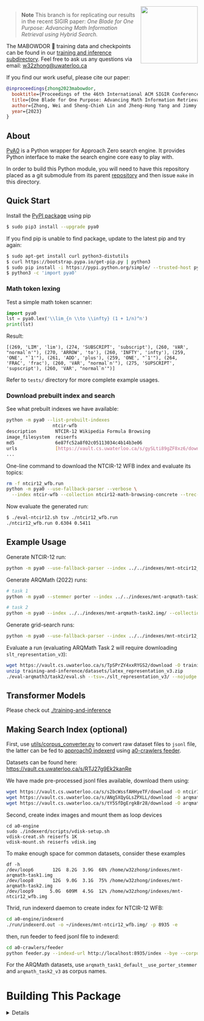 <img align="right" src="https://user-images.githubusercontent.com/1407530/232622237-8072274a-aafd-48ac-90c4-8d8c1c7bb38a.jpeg" width="150"/>

> **Note**
> This branch is for replicating our results in the recent SIGIR paper:
> *One Blade for One Purpose: Advancing Math Information Retrieval using Hybrid Search.*


The MABOWDOR :guide_dog: training data and checkpoints can be found in our [training and inference subdirectory](./training-and-inference).
Feel free to ask us any questions via email: w32zhong@uwaterloo.ca

If you find our work useful, please cite our paper:
```bib
@inproceedings{zhong2023mabowdor,
  booktitle={Proceedings of the 46th International ACM SIGIR Conference on Research and Development in Information Retrieval},
  title={One Blade for One Purpose: Advancing Math Information Retrieval using Hybrid Search},
  author={Zhong, Wei and Sheng-Chieh Lin and Jheng-Hong Yang and Jimmy Lin},
  year={2023}
}
```

## About
[PyA0]((https://github.com/approach0/pya0)) is a Python wrapper for Approach Zero search engine.
It provides Python interface to make the search engine core easy to play with.

In order to build this Python module, you will need to have this repository placed as a git submodule from its parent [repository](https://github.com/approach0/search-engine/tree/mabowdor) and then issue `make` in this directory.

## Quick Start
Install the [PyPI package](https://pypi.org/project/pya0/) using pip
```sh
$ sudo pip3 install --upgrade pya0
```

If you find pip is unable to find package, update to the latest pip and try again:
```sh
$ sudo apt-get install curl python3-distutils
$ curl https://bootstrap.pypa.io/get-pip.py | python3
$ sudo pip install -i https://pypi.python.org/simple/ --trusted-host pypi.org pya0
$ python3 -c 'import pya0'
```
### Math token lexing
Test a simple math token scanner:
```py
import pya0
lst = pya0.lex('\\lim_{n \\to \\infty} (1 + 1/n)^n')
print(lst)
```
Result:
```
[(269, 'LIM', 'lim'), (274, 'SUBSCRIPT', 'subscript'), (260, 'VAR', "normal`n'"), (270, 'ARROW', 'to'), (260, 'INFTY', 'infty'), (259, 'ONE', "`1'"), (261, 'ADD', 'plus'), (259, 'ONE', "`1'"), (264, 'FRAC', 'frac'), (260, 'VAR', "normal`n'"), (275, 'SUPSCRIPT', 'supscript'), (260, 'VAR', "normal`n'")]
```

Refer to `tests/` directory for more complete example usages.

### Download prebuilt index and search
See what prebuilt indexes we have available:
```sh
python -m pya0 --list-prebuilt-indexes
                 ntcir-wfb                                                  
description       NTCIR-12 Wikipedia Formula Browsing                       
image_filesystem  reiserfs                                                  
md5               6e87fc52a8f02c05113034c4b14b3e06                          
urls              [https://vault.cs.uwaterloo.ca/s/gySLti89gZF8xz6/download]
...
```

One-line command to download the NTCIR-12 WFB index and evaluate its topics:
```sh
rm -f ntcir12_wfb.run
python -m pya0 --use-fallback-parser --verbose \
  --index ntcir-wfb --collection ntcir12-math-browsing-concrete --trec-output ntcir12_wfb.run
```

Now evaluate the generated run:
```sh
$ ./eval-ntcir12.sh tsv ./ntcir12_wfb.run
./ntcir12_wfb.run 0.6304 0.5411
```

## Example Usage
Generate NTCIR-12 run:
```sh
python -m pya0 --use-fallback-parser --index ../../indexes/mnt-ntcir12_wfb.img/ --collection ntcir12-math-browsing-concrete --trec-output runs/ntcir12_wfb.run
```

Generate ARQMath (2022) runs:
```sh
# task 1
python -m pya0 --stemmer porter --index ../../indexes/mnt-arqmath-task1.img/ --collection arqmath-2022-task1-manual --trec-output runs/arqmath_task1.run

# task 2
python -m pya0 --index ../../indexes/mnt-arqmath-task2.img/ --collection arqmath-2022-task2-refined --trec-output runs/arqmath_task2.run
```

Generate grid-search runs:
```sh
python -m pya0 --use-fallback-parser --index ../../indexes/mnt-ntcir12_wfb.img/ --collection ntcir12-math-browsing-concrete --auto-eval ./experiments/auto_eval--symbol-scores.tsv
```

Evaluate a run (evaluating ARQMath Task 2 will require downloading `slt_representation_v3`):
```sh
wget https://vault.cs.uwaterloo.ca/s/TpSPrZY4xxRYGS2/download -O training-and-inference/datasets/latex_representation_v3.zip
unzip training-and-inference/datasets/latex_representation_v3.zip
./eval-arqmath3/task2/eval.sh --tsv=./slt_representation_v3/ --nojudge
```

## Transformer Models
Please check out [./training-and-inference](./training-and-inference)

## Making Search Index (optional)
First, use [utils/corpus_converter.py](utils/corpus_converter.py) to convert raw dataset files to `jsonl` file, the latter can be fed to [approach0 indexerd](https://github.com/approach0/a0-engine) using [a0-crawlers feeder](https://github.com/approach0/a0-crawlers/feeder).

Datasets can be found here: https://vault.cs.uwaterloo.ca/s/RTJ27g9Ek2kanRe

We have made pre-processed jsonl files available, download them using:
```sh
wget https://vault.cs.uwaterloo.ca/s/s2bcWssfAHHyeTF/download -O ntcir12_wfb.jsonl
wget https://vault.cs.uwaterloo.ca/s/ANg5XQyGLsZPXLL/download -O arqmath3_task1.jsonl
wget https://vault.cs.uwaterloo.ca/s/tY5SfDgErgkBr28/download -O arqmath3_task2.jsonl
```

Second, create index images and mount them as loop devices
```
cd a0-engine
sudo ./indexerd/scripts/vdisk-setup.sh
vdisk-creat.sh reiserfs 1K
vdisk-mount.sh reiserfs vdisk.img
```

To make enough space for common datasets, consider these examples
```
df -h
/dev/loop6       12G  8.2G  3.9G  68% /home/w32zhong/indexes/mnt-arqmath-task1.img
/dev/loop8       12G  9.0G  3.1G  75% /home/w32zhong/indexes/mnt-arqmath-task2.img
/dev/loop9      5.0G  609M  4.5G  12% /home/w32zhong/indexes/mnt-ntcir12_wfb.img
```

Thrid, run indexerd daemon to create index for NTCIR-12 WFB:
```sh
cd a0-engine/indexerd
./run/indexerd.out -o ~/indexes/mnt-ntcir12_wfb.img/ -p 8935 -e
```

then, run feeder to feed jsonl file to indexerd:
```sh
cd a0-crawlers/feeder
python feeder.py --indexd-url http://localhost:8935/index --bye --corpus ntcir12_wfb ./feeder.ini ~/corpus/ntcir12_wfb.jsonl
```

For the ARQMath datasets, use `arqmath_task1_default__use_porter_stemmer` and `arqmath_task2_v3` as corpus names.

# Building This Package
<details>

## Build for Local Package
Build and install package locally (for testing):
```sh
$ make clean
$ sudo python3 setup.py install
```
then, you can import as library from system path:
```py
import pya0
print(dir(pya0))
```

## Build for Manylinux Distribution
Install Docker:
```sh
apt-get update
which docker || curl -fsSL https://get.docker.com -o get-docker.sh
which docker || sh get-docker.sh
```

Pull and run image `quay.io/pypa/manylinux_2_24_x86_64` at the parent source directory of `approach0` and assume `$HOME` is where you put Indri and Jieba code:
```sh
sudo docker run -it -v `pwd`:/code -v $HOME:/host quay.io/pypa/manylinux_2_24_x86_64 bash
```

Inside docker container, build pya0 as instructed below, so that you have a linux wheel, e.g., `./dist/pya0-0.1-cp35-cp35m-linux_x86_64.whl`.

Typical build process:
```sh
# Inside docker, setup system environment...
apt update
apt install -y git build-essential g++ cmake wget flex bison python3
apt install -y libz-dev libevent-dev libopenmpi-dev libxml2-dev libfl-dev
apt install -y libiberty-dev
apt install -y build-essential python-dev python3-pip python3-venv
python3 -m pip install --upgrade build # install pip-build tool

# Now, start building (or if you enter from the quickstart image)...
cd /code
./configure --indri-path=/host/indri --jieba-path=/host/cppjieba
(cd /host/indri && make clean && make) # this one takes minutes to build
make clean && make
cd ./pya0 && make clean && make
```

Use `docker commit $(docker ps -q | head -1) quickstart` to save the container for later re-use:
```
sudo docker run -it -v `pwd`:/code -v $HOME:/host quickstart bash
```

Create a `pip` distribution package:
```sh
$ rm -rf dist wheelhouse
$ python3 -m build
```

## Upload to PyPI.org
Edit `setup.py` and bump up version number.

Install `twine`
```sh
$ apt install rustc libssl-dev libffi-dev
$ python3 -m pip install --user --upgrade twine
```

Then inspect the wheel:
```sh
$ auditwheel show ./dist/pya0-*.whl

pya0-0.1-cp35-cp35m-linux_x86_64.whl is consistent with the following
platform tag: "linux_x86_64".

The wheel references external versioned symbols in these system-
provided shared libraries: libgcc_s.so.1 with versions {'GCC_3.0'},
libz.so.1 with versions {'ZLIB_1.2.0', 'ZLIB_1.2.3.3',
'ZLIB_1.2.2.3'}, libstdc++.so.6 with versions {'GLIBCXX_3.4.10',
'GLIBCXX_3.4.11', 'GLIBCXX_3.4.21', 'GLIBCXX_3.4.15', 'CXXABI_1.3',
'CXXABI_1.3.8', 'GLIBCXX_3.4', 'CXXABI_1.3.9', 'GLIBCXX_3.4.9',
'CXXABI_1.3.1', 'GLIBCXX_3.4.20'}, libpthread.so.0 with versions
{'GLIBC_2.2.5', 'GLIBC_2.3.2', 'GLIBC_2.3.3'}, libc.so.6 with versions
{'GLIBC_2.7', 'GLIBC_2.17', 'GLIBC_2.3.4', 'GLIBC_2.15', 'GLIBC_2.3',
'GLIBC_2.3.2', 'GLIBC_2.4', 'GLIBC_2.22', 'GLIBC_2.2.5',
'GLIBC_2.14'}, libdl.so.2 with versions {'GLIBC_2.2.5'}, libm.so.6
with versions {'GLIBC_2.2.5'}, liblzma.so.5 with versions {'XZ_5.0'}

This constrains the platform tag to "manylinux_2_24_x86_64". In order
to achieve a more compatible tag, you would need to recompile a new
wheel from source on a system with earlier versions of these
libraries, such as a recent manylinux image.
```
the `auditwheel` suggests to use platform `manylinux_2_24_x86_64`.

Fix it to that platform:
```sh
$ auditwheel repair ./dist/*.whl --plat manylinux_2_24_x86_64 -w ./wheelhouse
INFO:auditwheel.main_repair:Repairing pya0-0.2.8-py3-none-any.whl
INFO:auditwheel.wheeltools:Previous filename tags: any
INFO:auditwheel.wheeltools:New filename tags: manylinux_2_24_x86_64
INFO:auditwheel.wheeltools:Previous WHEEL info tags: py3-none-any
INFO:auditwheel.wheeltools:Changed wheel type to Platlib
INFO:auditwheel.wheeltools:New WHEEL info tags: py3-none-manylinux_2_24_x86_64
INFO:auditwheel.main_repair:
Fixed-up wheel written to /code/pya0/wheelhouse/pya0-0.2.8-py3-none-manylinux_2_24_x86_64.whl
```

Then you should be able to upload to PIP:
```sh
$ python3 -m twine upload --repository pypi wheelhouse/*.whl
```
(use username `__token__` and your created token on `https://pypi.org`)

Use `unzip` to view and check if shared libraries are there in the manylinux wheel:
```sh
root@1c06f5c28b7b:/host/a0-engine/pya0# unzip -l wheelhouse/pya0-0.1.7-py3-none-manylinux_2_24_x86_64.whl
Archive:  wheelhouse/pya0-0.1.7-py3-none-manylinux_2_24_x86_64.whl
  Length      Date    Time    Name
---------  ---------- -----   ----
      927  2021-03-08 19:00   setup.py
  2065112  2021-03-08 19:01   pya0.libs/libxml2-bbd52ef6.so.2.9.4
  2020736  2021-03-08 19:01   pya0.libs/libicuuc-5743fca1.so.57.1
    43296  2021-03-08 19:01   pya0.libs/libltdl-e9c06fbe.so.7.3.1
   272392  2021-03-08 19:01   pya0.libs/libhwloc-811858d2.so.5.7.2
   312216  2021-03-08 19:01   pya0.libs/libevent-2-6d3aa264.0.so.5.1.9
  3805032  2021-03-08 19:01   pya0.libs/libicui18n-03536ef3.so.57.1
   159384  2021-03-08 19:01   pya0.libs/liblzma-5b8415cf.so.5.2.2
   640624  2021-03-08 19:01   pya0.libs/libopen-rte-6abe1f34.so.20.1.0
   108624  2021-03-08 19:01   pya0.libs/libz-7fd423a0.so.1.2.8
  1079848  2021-03-08 19:01   pya0.libs/libmpi-69c5bc42.so.20.0.2
   785248  2021-03-08 19:01   pya0.libs/libopen-pal-321722b9.so.20.2.0
    48432  2021-03-08 19:01   pya0.libs/libnuma-c8473f23.so.1.0.0
 25678440  2021-03-08 19:01   pya0.libs/libicudata-79cf9efa.so.57.1
        1  2021-03-08 19:01   pya0-0.1.7.dist-info/top_level.txt
      133  2021-03-08 19:01   pya0-0.1.7.dist-info/WHEEL
     5581  2021-03-08 19:01   pya0-0.1.7.dist-info/METADATA
     1757  2021-03-08 19:01   pya0-0.1.7.dist-info/RECORD
       24  2021-03-08 18:51   pya0/__init__.py
 75878488  2021-03-08 19:01   pya0/pya0.so
---------                     -------
112906295                     20 files
```

</details>
